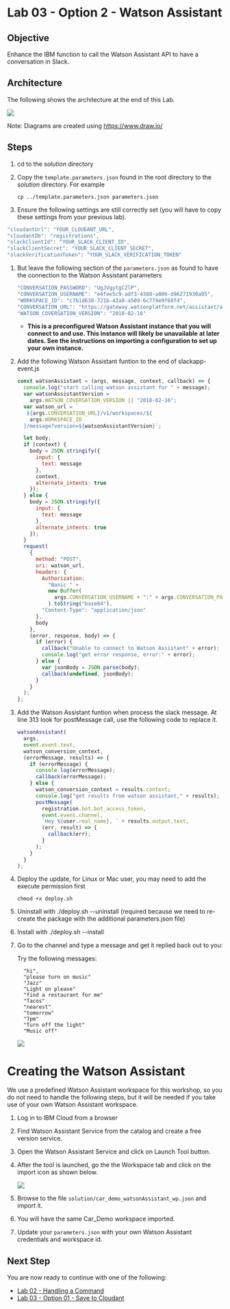 # Lab 03 - Option 2 - Watson Assistant

## Objective

Enhance the IBM function to call the Watson Assistant API to have a conversation in Slack.

## Architecture

The following shows the architecture at the end of this Lab.

![](../xdocs/Architecture-Lab01-Step04.png)

Note: Diagrams are created using https://www.draw.io/

## Steps

1. cd to the _solution_ directory

1. Copy the `template.parameters.json` found in the root directory to the _solution_ directory. For example
   ```
   cp ../template.parameters.json parameters.json
   ```
1. Ensure the following settings are still correctly set (you will have to copy these settings from your previous lab).

```javascript
"cloudantUrl": "YOUR_CLOUDANT_URL",
"cloudantDb": "registrations",
"slackClientId": "YOUR_SLACK_CLIENT_ID",
"slackClientSecret": "YOUR_SLACK_CLIENT_SECRET",
"slackVerificationToken": "YOUR_SLACK_VERIFICATION_TOKEN"
```

1. But leave the following section of the `parameters.json` as found to have the connection to the Watson Assistant parameters

   ```javascript
   "CONVERSATION_PASSWORD": "UgJVgytgCZlP",
   "CONVERSATION_USERNAME": "e4fee5c9-adf3-4388-a006-d96271930a95",
   "WORKSPACE_ID": "c7b1d638-721b-42a8-a509-6c779e9f68f4",
   "CONVERSATION_URL": "https://gateway.watsonplatform.net/assistant/api",
   "WATSON_COVERSATION_VERSION": "2018-02-16"
   ```

   - **This is a preconfigured Watson Assistant instance that you will connect to and use. This instance will likely be unavailable at later dates. See the instructions on importing a configuration to set up your own instance.**

1. Add the following Watson Assistant funtion to the end of slackapp-event.js

   ```javascript
   const watsonAssistant = (args, message, context, callback) => {
     console.log("start calling watson assistant for " + message);
     var watsonAssistantVersion =
       args.WATSON_COVERSATION_VERSION || "2018-02-16";
     var watson_url = `
      ${args.CONVERSATION_URL}/v1/workspaces/${
       args.WORKSPACE_ID
     }/message?version=${watsonAssistantVersion}`;

     let body;
     if (context) {
       body = JSON.stringify({
         input: {
           text: message
         },
         context,
         alternate_intents: true
       });
     } else {
       body = JSON.stringify({
         input: {
           text: message
         },
         alternate_intents: true
       });
     }
     request(
       {
         method: "POST",
         uri: watson_url,
         headers: {
           Authorization:
             "Basic " +
             new Buffer(
               args.CONVERSATION_USERNAME + ":" + args.CONVERSATION_PASSWORD
             ).toString("base64"),
           "Content-Type": "application/json"
         },
         body
       },
       (error, response, body) => {
         if (error) {
           callback("Unable to connect to Watson Assistant" + error);
           console.log("get error response, error:" + error);
         } else {
           var jsonBody = JSON.parse(body);
           callback(undefined, jsonBody);
         }
       }
     );
   };
   ```

1. Add the Watson Assistant funtion when process the slack message. At line 313 look for postMessage call, use the following code to replace it.

   ```javascript
   watsonAssistant(
     args,
     event.event.text,
     watson_conversion_context,
     (errorMessage, results) => {
       if (errorMessage) {
         console.log(errorMessage);
         callback(errorMessage);
       } else {
         watson_conversion_context = results.context;
         console.log("get results from watson assistant," + results);
         postMessage(
           registration.bot.bot_access_token,
           event.event.channel,
           `Hey ${user.real_name}, ` + results.output.text,
           (err, result) => {
             callback(err);
           }
         );
       }
     }
   );
   ```

1. Deploy the update, for Linux or Mac user, you may need to add the execute permission first

   ```shell
   chmod +x deploy.sh
   ```

1. Uninstall with ./deploy.sh --uninstall (required because we need to re-create the package with the additional parameters.json file)
1. Install with ./deploy.sh --install

1. Go to the channel and type a message and get it replied back out to you:

   Try the following messages:

   ```
     "hi",
     "please turn on music"
     "Jazz"
     "Light on please"
     "find a restaurant for me"
     "Tacos"
     "nearest"
     "tomorrow"
     "7pm"
     "Turn off the light"
     "Music off"
   ```

   ![](../xdocs/slack_watson.jpg)

# Creating the Watson Assistant

We use a predefined Watson Assistant workspace for this workshop, so you do not need to handle the following steps, but it will be needed if you take use of your own Watson Assistant workspace.

1. Log in to IBM Cloud from a browser

1. Find Watson Assistant Service from the catalog and create a free version service.

1. Open the Watson Assistant Service and click on Launch Tool button.

1. After the tool is launched, go the the Workspace tab and click on the import icon as shown below.

   ![](../xdocs/watsonAssistantWorspace.jpg)

1. Browse to the file `solution/car_demo_watsonAssistant_wp.json` and import it.

1. You will have the same Car_Demo workspace imported.

1. Update your `parameters.json` with your own Watson Assistant credentials and workspace id.

## Next Step

You are now ready to continue with one of the following:

- <a href='../lab02-handlingacommand/README.md'>Lab 02 - Handling a Command</a>
- <a href='../lab03-option01-savetocloudant/README.md'>Lab 03 - Option 01 - Save to Cloudant</a>
